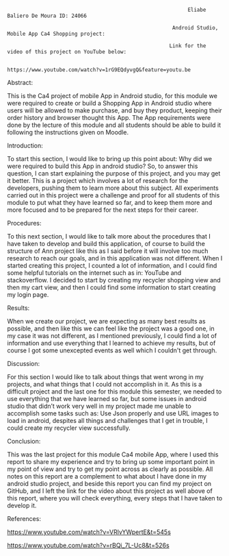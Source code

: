                                                                Eliabe Baliero De Moura ID: 24066 

                                                          Android Studio, Mobile App Ca4 Shopping project: 

                                                         Link for the video of this project on YouTube below: 

                                                      https://www.youtube.com/watch?v=1rG9EQdyvgQ&feature=youtu.be

 
Abstract: 

This is the Ca4 project of mobile App in Android studio, for this module we were required to create or build a Shopping App in Android studio where users will be allowed to make purchase, and buy they product, keeping their order history and browser thought this App. The App requirements were done by the lecture of this module and all students should be able to build it following the instructions given on Moodle.   

Introduction: 

To start this section, I would like to bring up this point about: Why did we were required to build this App in android studio?                                                               So, to answer this question, I can start explaining the purpose of this project, and you may get it better. This is a project which involves a lot of research for the developers, pushing them to learn more about this subject. All experiments carried out in this project were a challenge and proof for all students of this module to put what they have learned so far, and to keep them more and more focused and to be prepared for the next steps for their career. 

Procedures: 

To this next section, I would like to talk more about the procedures that I have taken to develop and build this application, of course to build the structure of Ann project like this as I said before it will involve too much research to reach our goals, and in this application was not different. When I started creating this project, I counted a lot of information, and I could find some helpful tutorials on the internet such as in: YouTube and stackoverflow. I decided to start by creating my recycler shopping view and then my cart view, and then I could find some information to start creating my login page. 

Results: 

When we create our project, we are expecting as many best results as possible, and then like this we can feel like the project was a good one, in my case it was not different, as I mentioned previously, I could find a lot of information and use everything that I learned to achieve my results, but of course I got some unexcepted events as well which I couldn't get through.  

Discussion: 

For this section I would like to talk about things that went wrong in my projects, and what things that I could not accomplish in it. As this is a difficult project and the last one for this module this semester, we needed to use everything that we have learned so far, but some issues in android studio that didn’t work very well in my project made me unable to accomplish some tasks such as: Use Json properly and use URL images to load in android, despites all things and challenges that I get in trouble, I could create my recycler view successfully. 

Conclusion: 

This was the last project for this module Ca4 mobile App, where I used this report to share my experience and try to bring up some important point in my point of view and try to get my point across as clearly as possible. All notes on this report are a complement to what about I have done in my android studio project, and beside this report you can find my project on GitHub, and I left the link for the video about this project as well above of this report, where you will check everything, every steps that I have taken to develop it. 

 

References: 

https://www.youtube.com/watch?v=VRlvYWpertE&t=545s 

https://www.youtube.com/watch?v=rBQi_7L-Uc8&t=526s 

 
